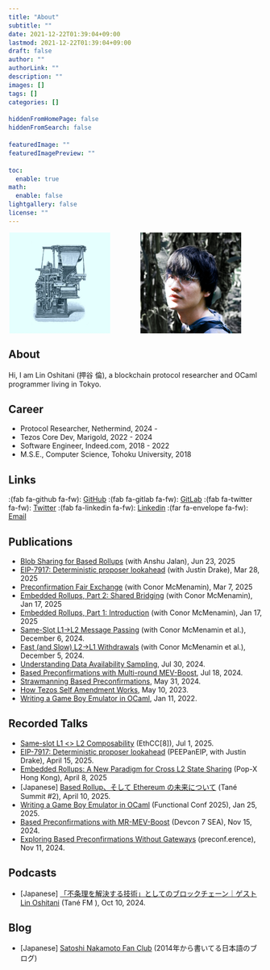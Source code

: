 ```yaml
---
title: "About"
subtitle: ""
date: 2021-12-22T01:39:04+09:00
lastmod: 2021-12-22T01:39:04+09:00
draft: false
author: ""
authorLink: ""
description: ""
images: []
tags: []
categories: []

hiddenFromHomePage: false
hiddenFromSearch: false

featuredImage: ""
featuredImagePreview: ""

toc:
  enable: true
math:
  enable: false
lightgallery: false
license: ""
---
```


<style>
.photos {
  display: flex;
  justify-content: center;
  flex-wrap: wrap;
  gap: 20px;
}

.photos > img {
  margin-right: 40px;
}

</style>

<div class="photos">
  <img src="/images/linoscope-icon-square.jpg" alt="profile picture" title="profile-picture" height="200">
  <img src="/images/profile.jpg" alt="profile picture" title="profile-picture" height="200">
</div>

## About

Hi, I am Lin Oshitani (押谷 倫), a blockchain protocol researcher and OCaml programmer living in Tokyo.

## Career
- Protocol Researcher, Nethermind, 2024 -
- Tezos Core Dev, Marigold, 2022 - 2024
- Software Engineer, Indeed.com, 2018 - 2022
- M.S.E., Computer Science, Tohoku University, 2018

## Links

:(fab fa-github fa-fw): [GitHub](https://github.com/linoscope/) :(fab fa-gitlab fa-fw): [GitLab](https://gitlab.com/linoscope) :(fab fa-twitter fa-fw): [Twitter](https://twitter.com/linoscope/) :(fab fa-linkedin fa-fw): [Linkedin](https://linkedin.com/in/lin-oshitani-a256a813a/) :(far fa-envelope fa-fw): [Email](mailto:linoshitani@gmail.com)

## Publications
- [Blob Sharing for Based Rollups](https://ethresear.ch/t/blob-sharing-for-based-rollups/22659) (with Anshu Jalan), Jun 23, 2025
- [EIP-7917: Deterministic proposer lookahead](https://eips.ethereum.org/EIPS/eip-7917) (with Justin Drake), Mar 28, 2025
- [Preconfirmation Fair Exchange](https://ethresear.ch/t/preconfirmation-fair-exchange/21891) (with Conor McMenamin), Mar 7, 2025
- [Embedded Rollups, Part 2: Shared Bridging](https://ethresear.ch/t/embedded-rollups-part-2-shared-bridging/21461) (with Conor McMenamin), Jan 17, 2025
- [Embedded Rollups, Part 1: Introduction](https://ethresear.ch/t/embedded-rollups-part-1-introduction/21460) (with Conor McMenamin), Jan 17, 2025
- [Same-Slot L1→L2 Message Passing](https://ethresear.ch/t/same-slot-l1-l2-message-passing/21186) (with Conor McMenamin et al.), December 6, 2024.
- [Fast (and Slow) L2→L1 Withdrawals](https://ethresear.ch/t/fast-and-slow-l2-l1-withdrawals/21161) (with Conor McMenamin et al.), December 5, 2024.
- [Understanding Data Availability Sampling](https://mirror.xyz/linoscope.eth/m-GtfDd_sux7B2j_3l4ddffJRfhoAFbfhLPoxBCFuzk), Jul 30, 2024.
- [Based Preconfirmations with Multi-round MEV-Boost](https://ethresear.ch/t/based-preconfirmations-with-multi-round-mev-boost/20091), Jul 18, 2024.
- [Strawmanning Based Preconfirmations](https://ethresear.ch/t/strawmanning-based-preconfirmations/19695), May 31, 2024.
- [How Tezos Self Amendment Works](https://web.archive.org/web/20240719063359/https://www.marigold.dev/post/how-tezos-self-amendment-works), May 10, 2023.
- [Writing a Game Boy Emulator in OCaml](https://linoscope.github.io/writing-a-game-boy-emulator-in-ocaml/), Jan 11, 2022.

<!-- On Tezos: -->


## Recorded Talks

- [Same-slot L1 <> L2 Composability](https://www.youtube.com/watch?v=LWMrLB2UmMw) (EthCC[8]), Jul 1, 2025.
- [EIP-7917: Deterministic proposer lookahead](https://youtu.be/oFSUU91BMOg?si=RYsOgBXszrD76e-Q) (PEEPanEIP, with Justin Drake), April 15, 2025.
- [Embedded Rollups: A New Paradigm for Cross L2 State Sharing](https://youtu.be/_VeUdk5U9bg?si=rkta-hilg0axxt_s) (Pop-X Hong Kong), April 8, 2025
- [Japanese] [Based Rollup、そして Ethereum の未来について](https://youtu.be/BxM-XHwJTzY?si=_w9oU8NT2JHolWql) (Tané Summit #2), April 10, 2025.
- [Writing a Game Boy Emulator in OCaml](https://www.youtube.com/watch?v=hFzHqxMar3g) (Functional Conf 2025), Jan 25, 2025.
- [Based Preconfirmations with MR-MEV-Boost](https://www.youtube.com/watch?v=fo2xDLSst_M) (Devcon 7 SEA), Nov 15, 2024.
- [Exploring Based Preconfirmations Without Gateways](https://youtu.be/F5buuRuCCt4?si=XvTbqxFQT5mgON4l) (preconf.erence), Nov 11, 2024.

## Podcasts

- [Japanese] [「不条理を解決する技術」としてのブロックチェーン｜ゲスト Lin Oshitani](https://open.spotify.com/episode/4Xc8MqxbeLkgcqKVRel9nz) (Tané FM ), Oct 10, 2024.

## Blog

- [Japanese] [Satoshi Nakamoto Fan Club](https://bitcoinspace.hatenablog.com/) (2014年から書いてる日本語のブログ)
